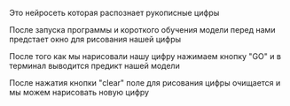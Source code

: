 Это нейросеть которая распознает рукописные цифры

После запуска программы и короткого обучения модели перед нами предстает окно для рисования нашей цифры

После того как мы нарисовали нашу цифру нажимаем кнопку "GO" и в терминал выводится предикт нашей модели

После нажатия кнопки "clear" поле для рисования цифры очищается и мы можем нарисовать новую цифру
